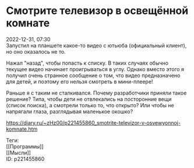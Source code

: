 Смотрите телевизор в освещённой комнате
========================================

   
 2022-12-31, 07:30   
  Запустил на планшете какое-то видео с ютьюба (официальный клиент), но оно оказалось не то.   
   
 Нажал "назад", чтобы попасть к списку. В таких случаях обычно текущее видео начинает проигрываться в углу. Однако вместо этого я получил очень странное сообщение о том, что видео предназначено для детей, и поэтому его нельзя смотреть в мини-плеере!   
   
 Раньше я с таким не сталкивался. Почему разработчики приняли такое решение? Типа, чтобы дети не отвлекались на посторонние вещи (список поиска), а смотрели только то, что открыто? Или чтобы не напрягали глаза, разглядывая маленькое окошко?   
    
 <https://diary.ru/~zHz00/p221455860_smotrite-televizor-v-osvewyonnoj-komnate.htm>   
   
 Теги:   
 [[Программы]]   
 [[Мысли]]   
 ID: p221455860